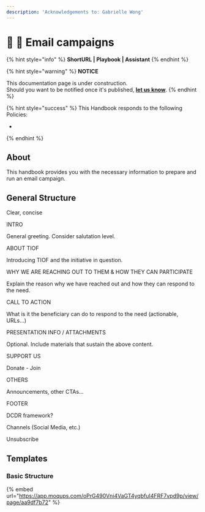 ```yaml
---
description: 'Acknowledgements to: Gabrielle Wong'
---
```


# 📓 🚧 Email campaigns

{% hint style="info" %}
**ShortURL | Playbook | Assistant**
{% endhint %}



{% hint style="warning" %}
**NOTICE**

This documentation page is under construction.\
Should you want to be notified once it's published, [**let us know**](https://tiof.click/TIOFTarianUpdatesService).
{% endhint %}



{% hint style="success" %}
This Handbook responds to the following Policies:

*
{% endhint %}



## About

This handbook provides you with the necessary information to prepare and run an email campaign.





## General Structure

Clear, concise&#x20;

INTRO

General greeting. Consider salutation level.

ABOUT TIOF

Introducing TIOF and the initiative in question.

WHY WE ARE REACHING OUT TO THEM & HOW THEY CAN PARTICIPATE

Explain the reason why we have reached out and how they can respond to the need.

CALL TO ACTION

What is it the beneficiary can do to respond to the need (actionable, URLs...)

PRESENTATION INFO / ATTACHMENTS

Optional. Include materials that sustain the above content.

SUPPORT US

Donate - Join

OTHERS

Announcements, other CTAs...

FOOTER

DCDR framework?

Channels (Social Media, etc.)

Unsubscribe





## Templates



### Basic Structure

{% embed url="https://app.moqups.com/oPrG490Vni4VaGT4yqbfuI4FRF7vpd9p/view/page/aa9df7b72" %}













